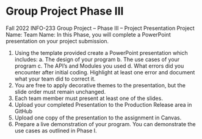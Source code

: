 # Group Project Phase III

Fall 2022 INFO-233 Group Project – Phase III – Project Presentation
Project Name:
Team Name:
In this Phase, you will complete a PowerPoint presentation on your project submission. 
1.	Using the template provided create a PowerPoint presentation which includes:
a.	The design of your program
b.	The use cases of your program
c.	The API’s and Modules you used
d.	What errors did you encounter after initial coding. Highlight at least one error and document what your team did to correct it. 
2.	 You are free to apply decorative themes to the presentation, but the slide order must remain unchanged.
3.	Each team member must present at least one of the slides. 
4.	Upload your completed Presentation to the Production Release area in GitHub
5.	Upload one copy of the presentation to the assignment in Canvas.
6.	Prepare a live demonstration of your program. You can demonstrate the use cases as outlined in Phase I. 

